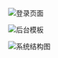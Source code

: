 ![登录页面](https://upload-images.jianshu.io/upload_images/6010417-8e1f44e05416ce42.png?imageMogr2/auto-orient/strip%7CimageView2/2/w/1240)

![后台模板](https://upload-images.jianshu.io/upload_images/6010417-afd986b91a637703.png?imageMogr2/auto-orient/strip%7CimageView2/2/w/1240)

![系统结构图](https://upload-images.jianshu.io/upload_images/6010417-a36764c47881f2a7.png?imageMogr2/auto-orient/strip%7CimageView2/2/w/1240)
